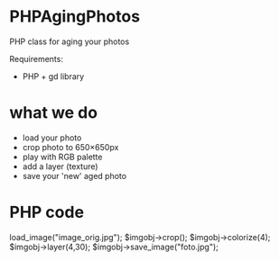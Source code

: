 PHPAgingPhotos
==============

PHP class for aging your photos

Requirements:
- PHP + gd library


what we do
==========

- load your photo
- crop photo to 650×650px
- play with RGB palette 
- add a layer (texture)
- save your 'new' aged photo

PHP code
========

  <?php
  include('imageClass.php');
   
  $imgobj = new Image();
  $imgobj->load_image("image_orig.jpg");
  $imgobj->crop();
  $imgobj->colorize(4);
  $imgobj->layer(4,30);
  $imgobj->save_image("foto.jpg");
